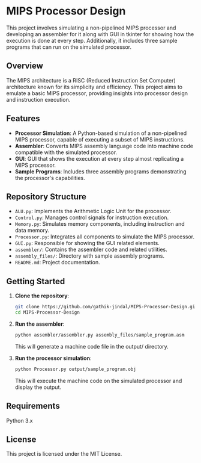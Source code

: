 # MIPS Processor Design

This project involves simulating a non-pipelined MIPS processor and developing an assembler for it along with GUI in tkinter for showing how the execution is done at every step. Additionally, it includes three sample programs that can run on the simulated processor.

## Overview

The MIPS architecture is a RISC (Reduced Instruction Set Computer) architecture known for its simplicity and efficiency. This project aims to emulate a basic MIPS processor, providing insights into processor design and instruction execution.

## Features

- **Processor Simulation**: A Python-based simulation of a non-pipelined MIPS processor, capable of executing a subset of MIPS instructions.
- **Assembler**: Converts MIPS assembly language code into machine code compatible with the simulated processor.
- **GUI**: GUI that shows the execution at every step almost replicating a MIPS processor.
- **Sample Programs**: Includes three assembly programs demonstrating the processor's capabilities.

## Repository Structure

- `ALU.py`: Implements the Arithmetic Logic Unit for the processor.
- `Control.py`: Manages control signals for instruction execution.
- `Memory.py`: Simulates memory components, including instruction and data memory.
- `Processor.py`: Integrates all components to simulate the MIPS processor.
- `GUI.py`: Responsible for showing the GUI related elements.
- `assembler/`: Contains the assembler code and related utilities.
- `assembly_files/`: Directory with sample assembly programs.
- `README.md`: Project documentation.

## Getting Started

1. **Clone the repository**:
   ```bash
   git clone https://github.com/gathik-jindal/MIPS-Processor-Design.git
   cd MIPS-Processor-Design

2. **Run the assembler**:
   ```bash
   python assembler/assembler.py assembly_files/sample_program.asm
   ```
   This will generate a machine code file in the output/ directory.

3. **Run the processor simulation**:
   ```bash
   python Processor.py output/sample_program.obj
   ```
   This will execute the machine code on the simulated processor and display the output.

## Requirements
   Python 3.x

## License
   This project is licensed under the MIT License.
